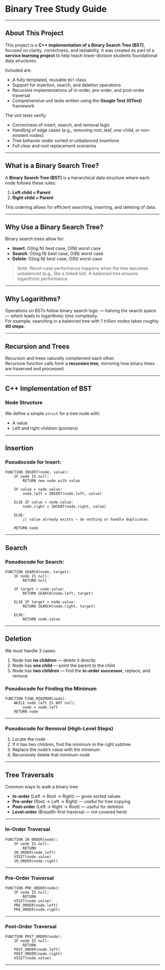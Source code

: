 # Binary Tree Study Guide  
---

## About This Project

This project is a **C++ implementation of a Binary Search Tree (BST)**, focused on clarity, correctness, and testability. It was created as part of a **service learning project** to help teach lower-division students foundational data structures.

Included are:

- A fully templated, reusable `BST` class  
- Support for insertion, search, and deletion operations  
- Recursive implementations of in-order, pre-order, and post-order traversal  
- Comprehensive unit tests written using the **Google Test (GTest)** framework  

The unit tests verify:

- Correctness of insert, search, and removal logic  
- Handling of edge cases (e.g., removing root, leaf, one-child, or non-existent nodes)  
- Tree behavior under sorted or unbalanced insertions  
- Full clear and root replacement scenarios  

---

## What is a Binary Search Tree?

A **Binary Search Tree (BST)** is a hierarchical data structure where each node follows these rules:

1. **Left child < Parent**
2. **Right child > Parent**

This ordering allows for efficient searching, inserting, and deleting of data.

---

## Why Use a Binary Search Tree?

Binary search trees allow for:
- **Insert**: O(log N) best case, O(N) worst case  
- **Search**: O(log N) best case, O(N) worst case  
- **Delete**: O(log N) best case, O(N) worst case  

> Note: Worst-case performance happens when the tree becomes unbalanced (e.g., like a linked list). A balanced tree ensures logarithmic performance.

---

## Why Logarithms?

Operations on BSTs follow binary search logic — halving the search space — which leads to logarithmic time complexity.  
For example, searching in a balanced tree with 1 trillion nodes takes roughly **40 steps**.

---

## Recursion and Trees

Recursion and trees naturally complement each other.  
Recursive function calls form a **recursion tree**, mirroring how binary trees are traversed and processed.

---

## C++ Implementation of BST

### Node Structure

We define a simple `struct` for a tree node with:
- A value
- Left and right children (pointers)

---

## Insertion

### Pseudocode for Insert:

```text
FUNCTION INSERT(node, value):
    IF node IS null:
        RETURN new node with value

    IF value < node.value:
        node.left = INSERT(node.left, value)

    ELSE IF value > node.value:
        node.right = INSERT(node.right, value)

    ELSE:
        // value already exists — do nothing or handle duplicates

    RETURN node
```


---

## Search

### Pseudocode for Search:

```text
FUNCTION SEARCH(node, target):
    IF node IS null:
        RETURN null

    IF target < node.value:
        RETURN SEARCH(node.left, target)

    ELSE IF target > node.value:
        RETURN SEARCH(node.right, target)

    ELSE:
        RETURN node.value
```

---

## Deletion

We must handle 3 cases:
1. Node has **no children** — delete it directly  
2. Node has **one child** — point the parent to the child  
3. Node has **two children** — find the **in-order successor**, replace, and remove

### Pseudocode for Finding the Minimum

```text
FUNCTION FIND_MINIMUM(node):
    WHILE node.left IS NOT null:
        node = node.left
    RETURN node
```

---

### Pseudocode for Removal (High-Level Steps)

1. Locate the node  
2. If it has two children, find the minimum in the right subtree  
3. Replace the node’s value with the minimum  
4. Recursively delete that minimum node  

---

## Tree Traversals

Common ways to walk a binary tree:

- **In-order** (Left → Root → Right) — gives sorted values  
- **Pre-order** (Root → Left → Right) — useful for tree copying  
- **Post-order** (Left → Right → Root) — useful for deletion  
- **Level-order** (Breadth-first traversal — not covered here)

---

### In-Order Traversal

```text
FUNCTION IN_ORDER(node):
    IF node IS null:
        RETURN
    IN_ORDER(node.left)
    VISIT(node.value)
    IN_ORDER(node.right)
```

---

### Pre-Order Traversal

```text
FUNCTION PRE_ORDER(node):
    IF node IS null:
        RETURN
    VISIT(node.value)
    PRE_ORDER(node.left)
    PRE_ORDER(node.right)
```

---

### Post-Order Traversal

```text
FUNCTION POST_ORDER(node):
    IF node IS null:
        RETURN
    POST_ORDER(node.left)
    POST_ORDER(node.right)
    VISIT(node.value)
```

---